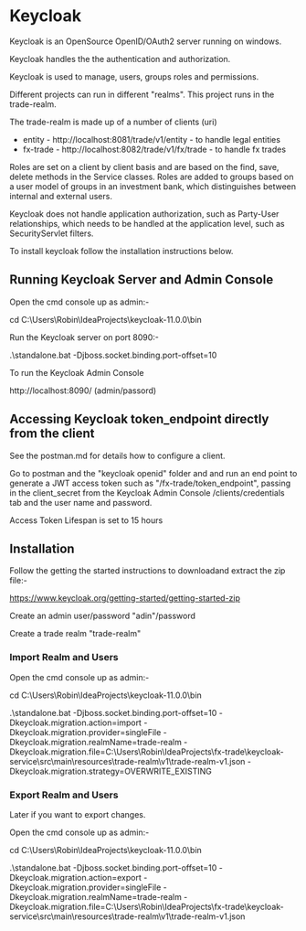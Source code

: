 # Keycloak

Keycloak is an OpenSource OpenID/OAuth2 server running on windows. 

Keycloak handles the the authentication and authorization. 

Keycloak is used to manage, users, groups roles and permissions.

Different projects can run in different "realms". This project runs in the trade-realm.

The trade-realm is made up of a number of clients (uri)

- entity - http://localhost:8081/trade/v1/entity - to handle legal entities
- fx-trade - http://localhost:8082/trade/v1/fx/trade - to handle fx trades 

Roles are set on a client by client basis and are based on the find, save, delete
methods in the Service classes. Roles are added to groups based on a user model of
groups in an investment bank, which distinguishes between internal and external users.

Keycloak does not handle application authorization, such as Party-User relationships,
which needs to be handled at the application level, such as SecurityServlet filters.

To install keycloak follow the installation instructions below.


## Running Keycloak Server and Admin Console

Open the cmd console up as admin:-

cd C:\Users\Robin\IdeaProjects\keycloak-11.0.0\bin

Run the Keycloak server on port 8090:-

.\standalone.bat -Djboss.socket.binding.port-offset=10

To run the Keycloak Admin Console

http://localhost:8090/  (admin/passord)



## Accessing Keycloak token_endpoint directly from the client

See the postman.md for details how to configure a client. 

Go to postman and the "keycloak openid" folder and and run an end point to generate a
JWT access token such as "/fx-trade/token_endpoint", passing in the client_secret from the
Keycloak Admin Console /clients/credentials tab and the user name and password.

Access Token Lifespan  is set to 15 hours

## Installation

Follow the getting the started instructions to downloadand extract the zip file:-

https://www.keycloak.org/getting-started/getting-started-zip

Create an admin user/password "adin"/password

Create a trade realm "trade-realm"

### Import Realm and Users

Open the cmd console up as admin:-

cd C:\Users\Robin\IdeaProjects\keycloak-11.0.0\bin

.\standalone.bat  -Djboss.socket.binding.port-offset=10 -Dkeycloak.migration.action=import -Dkeycloak.migration.provider=singleFile -Dkeycloak.migration.realmName=trade-realm -Dkeycloak.migration.file=C:\Users\Robin\IdeaProjects\fx-trade\keycloak-service\src\main\resources\trade-realm\v1\trade-realm-v1.json -Dkeycloak.migration.strategy=OVERWRITE_EXISTING

### Export Realm and Users

Later if you want to export changes.

Open the cmd console up as admin:-

cd C:\Users\Robin\IdeaProjects\keycloak-11.0.0\bin

.\standalone.bat -Djboss.socket.binding.port-offset=10 -Dkeycloak.migration.action=export -Dkeycloak.migration.provider=singleFile -Dkeycloak.migration.realmName=trade-realm -Dkeycloak.migration.file=C:\Users\Robin\IdeaProjects\fx-trade\keycloak-service\src\main\resources\trade-realm\v1\trade-realm-v1.json






